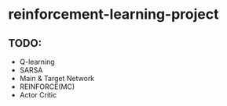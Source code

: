 # reinforcement-learning-project
 
## TODO:
 - Q-learning
 - SARSA
 - Main & Target Network
 - REINFORCE(MC)
 - Actor Critic
